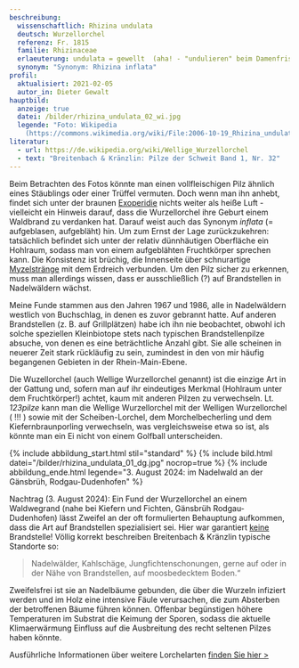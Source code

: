 ```yaml
---
beschreibung:
  wissenschaftlich: Rhizina undulata
  deutsch: Wurzellorchel
  referenz: Fr. 1815
  familie: Rhizinaceae
  erlaeuterung: undulata = gewellt  (aha! - "undulieren" beim Damenfriseur)
  synonym: "Synonym: Rhizina inflata"
profil:
  aktualisiert: 2021-02-05
  autor_in: Dieter Gewalt
hauptbild:
  anzeige: true
  datei: /bilder/rhizina_undulata_02_wi.jpg
  legende: "Foto: Wikipedia
    (https://commons.wikimedia.org/wiki/File:2006-10-19_Rhizina_undulata_1.jpg)"
literatur:
  - url: https://de.wikipedia.org/wiki/Wellige_Wurzellorchel
  - text: "Breitenbach & Kränzlin: Pilze der Schweit Band 1, Nr. 32"
---
```

Beim Betrachten des Fotos könnte man einen vollfleischigen Pilz ähnlich eines Stäublings oder einer Trüffel vermuten. Doch wenn man ihn anhebt, findet sich unter der braunen [Exoperidie](Exoperidie "Glossar") nichts weiter als heiße Luft - vielleicht ein Hinweis darauf, dass die Wurzellorchel ihre Geburt einem Waldbrand zu verdanken hat. Darauf weist auch das Synonym *inflata* (= aufgeblasen, aufgebläht) hin. Um zum Ernst der Lage zurückzukehren: tatsächlich befindet sich unter der relativ dünnhäutigen Oberfläche ein Hohlraum, sodass man von einem aufgeblähten Fruchtkörper sprechen kann. Die Konsistenz ist brüchig, die Innenseite über schnurartige [Myzelstränge](Myzel "Glossar") mit dem Erdreich verbunden. Um den Pilz sicher zu erkennen, muss man allerdings wissen, dass er ausschließlich (?) auf Brandstellen in Nadelwäldern wächst.

Meine Funde stammen aus den Jahren 1967 und 1986, alle in Nadelwäldern westlich von Buchschlag, in denen es zuvor gebrannt hatte. Auf anderen Brandstellen (z. B. auf Grillplätzen) habe ich ihn nie beobachtet, obwohl ich solche speziellen Kleinbiotope stets nach typischen Brandstellenpilze absuche, von denen es eine beträchtliche Anzahl gibt. Sie alle scheinen in neuerer Zeit stark rückläufig zu sein, zumindest in den von mir häufig begangenen Gebieten in der Rhein-Main-Ebene.

Die Wuzellorchel (auch Wellige Wurzellorchel genannt) ist die einzige Art in der Gattung und, sofern man auf ihr eindeutiges Merkmal (Hohlraum unter dem Fruchtkörper!) achtet, kaum mit anderen Pilzen zu verwechseln. Lt. *123pilze* kann man die Wellige Wurzellorchel mit der Welligen Wurzellorchel ( !!! ) sowie mit der Scheiben-Lorchel, dem Morchelbecherling und dem Kiefernbraunporling verwechseln, was vergleichsweise etwa so ist, als könnte man ein Ei nicht von einem Golfball unterscheiden.

{% include abbildung_start.html stil="standard" %}
{% include bild.html datei="/bilder/rhizina_undulata_01_dg.jpg" nocrop=true %}
{% include abbildung_ende.html legende="3. August 2024: im Nadelwald an der Gänsbrüh, Rodgau-Dudenhofen" %}

Nachtrag (3. August 2024): Ein Fund der Wurzellorchel an einem Waldwegrand (nahe bei Kiefern und Fichten, Gänsbrüh Rodgau-Dudenhofen) lässt Zweifel an der oft formulierten Behauptung aufkommen, dass die Art auf Brandstellen spezialisiert sei. Hier war garantiert <ins>keine</ins> Brandstelle! Völlig korrekt beschreiben Breitenbach & Kränzlin typische Standorte so:

> Nadelwälder, Kahlschäge, Jungfichtenschonungen, gerne auf oder in der Nähe von Brandstellen, auf moosbedecktem Boden.“

Zweifelsfrei ist sie an Nadelbäume gebunden, die über die Wurzeln infiziert werden und im Holz eine intensive Fäule verursachen, die zum Absterben der betroffenen Bäume führen können. Offenbar begünstigen höhere Temperaturen im Substrat die Keimung der Sporen, sodass die aktuelle Klimaerwärmung Einfluss auf die Ausbreitung des recht seltenen Pilzes haben könnte.

Ausführliche Informationen über weitere Lorchelarten [finden Sie hier >](/verwandt/lorcheln)